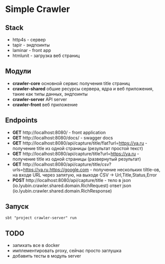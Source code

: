 # Simple Crawler

## Stack ##
 
 * http4s - сервер
 * tapir - эндпоинты
 * laminar - front app
 * htmlunit - загрузка веб страниц 

## Модули ##
 * **crawler-core** основной сервис получения title страниц
 * **сrawler-shared** обшие ресурсы сервера, ядра и веб приложения, такие как типы данных, эндпоинты
 * **crawler-server** API server
 * **crawler-front** веб приложение

## Endpoints ##

 * **GET** http://localhost:8080/  - front application
 * **GET** http://localhost:8080/docs/ - swagger docs
 * **GET** http://localhost:8080/api/capture/title/flat?url=https://ya.ru - получение title из одной 
страницы (результат простой текст)
 * **GET** http://localhost:8080/api/capture/title?url=https://ya.ru - получение title из одной
   страницы (развернутый результат)
 * **GET** http://localhost:8080/api/capture/title/csv?urls=https://ya.ru,https://google.com - получение нескольких 
 tiltle-ов, на входе URL через запятую, на выходе CSV -> Url,Title,Status,Error
 * **POST** http://localhost:8080/api/capture/title - тело в json (io.lyubin.crawler.shared.domain.RichRequest) ответ
     json (io.lyubin.crawler.shared.domain.RichResponse)
 

## Запуск ##
```shell
sbt "project crawler-server" run
```

## TODO ##
 * запихать все в docker
 * имплементировать proxy, сейчас просто заглушка
 * добавить тесты в модуль server 
